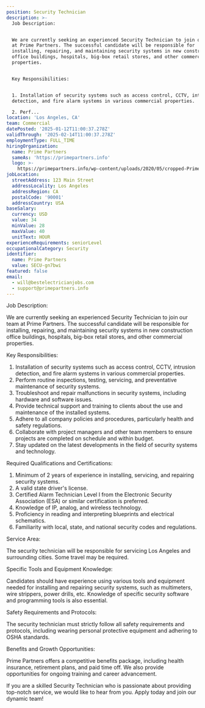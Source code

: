 ```yaml
---
position: Security Technician
description: >-
  Job Description:


  We are currently seeking an experienced Security Technician to join our team
  at Prime Partners. The successful candidate will be responsible for
  installing, repairing, and maintaining security systems in new construction
  office buildings, hospitals, big-box retail stores, and other commercial
  properties. 


  Key Responsibilities:


  1. Installation of security systems such as access control, CCTV, intrusion
  detection, and fire alarm systems in various commercial properties.

  2. Perf...
location: 'Los Angeles, CA'
team: Commercial
datePosted: '2025-01-12T11:00:37.278Z'
validThrough: '2025-02-14T11:00:37.278Z'
employmentType: FULL_TIME
hiringOrganization:
  name: Prime Partners
  sameAs: 'https://primepartners.info'
  logo: >-
    https://primepartners.info/wp-content/uploads/2020/05/cropped-Prime-Partners-Logo-NO-BG-1-1.png
jobLocation:
  streetAddress: 123 Main Street
  addressLocality: Los Angeles
  addressRegion: CA
  postalCode: '90001'
  addressCountry: USA
baseSalary:
  currency: USD
  value: 34
  minValue: 28
  maxValue: 40
  unitText: HOUR
experienceRequirements: seniorLevel
occupationalCategory: Security
identifier:
  name: Prime Partners
  value: SECU-gn7bwi
featured: false
email:
  - will@bestelectricianjobs.com
  - support@primepartners.info
---
```




Job Description:

We are currently seeking an experienced Security Technician to join our team at Prime Partners. The successful candidate will be responsible for installing, repairing, and maintaining security systems in new construction office buildings, hospitals, big-box retail stores, and other commercial properties. 

Key Responsibilities:

1. Installation of security systems such as access control, CCTV, intrusion detection, and fire alarm systems in various commercial properties.
2. Perform routine inspections, testing, servicing, and preventative maintenance of security systems.
3. Troubleshoot and repair malfunctions in security systems, including hardware and software issues.
4. Provide technical support and training to clients about the use and maintenance of the installed systems.
5. Adhere to all company policies and procedures, particularly health and safety regulations.
6. Collaborate with project managers and other team members to ensure projects are completed on schedule and within budget.
7. Stay updated on the latest developments in the field of security systems and technology.

Required Qualifications and Certifications:

1. Minimum of 2 years of experience in installing, servicing, and repairing security systems.
2. A valid state driver's license.
3. Certified Alarm Technician Level I from the Electronic Security Association (ESA) or similar certification is preferred.
4. Knowledge of IP, analog, and wireless technology.
5. Proficiency in reading and interpreting blueprints and electrical schematics.
6. Familiarity with local, state, and national security codes and regulations.

Service Area:

The security technician will be responsible for servicing Los Angeles and surrounding cities. Some travel may be required.

Specific Tools and Equipment Knowledge:

Candidates should have experience using various tools and equipment needed for installing and repairing security systems, such as multimeters, wire strippers, power drills, etc. Knowledge of specific security software and programming tools is also essential.

Safety Requirements and Protocols:

The security technician must strictly follow all safety requirements and protocols, including wearing personal protective equipment and adhering to OSHA standards.

Benefits and Growth Opportunities:

Prime Partners offers a competitive benefits package, including health insurance, retirement plans, and paid time off. We also provide opportunities for ongoing training and career advancement.

If you are a skilled Security Technician who is passionate about providing top-notch service, we would like to hear from you. Apply today and join our dynamic team!
